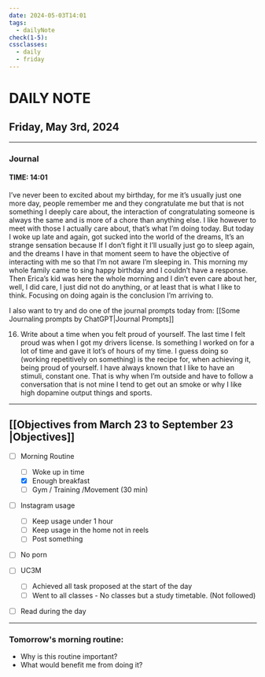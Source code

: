 ```yaml
---
date: 2024-05-03T14:01
tags:
  - dailyNote
check(1-5): 
cssclasses:
  - daily
  - friday
---
```


# DAILY NOTE
## Friday, May 3rd, 2024

***
### Journal
#### TIME: 14:01
I’ve never been to excited about my birthday, for me it’s usually just one more day, people remember me and they congratulate me but that is not something I deeply care about, the interaction of congratulating someone is always the same and is more of a chore than anything else. I like however to meet with those I actually care about, that’s what I’m doing today. 
But today I woke up late and again, got sucked into the world of the dreams, It’s an strange sensation because If I don’t fight it I’ll usually just go to sleep again, and the dreams I have in that moment seem to have the objective of interacting with me so that I’m not aware I’m sleeping in. This morning my whole family came to sing happy birthday and I couldn’t have a response. Then Erica’s kid was here the whole morning and I din’t even care about her, well, I did care, I just did not do anything, or at least that is what I like to think. Focusing on doing again is the conclusion I’m arriving to.

I also want to try and do one of the journal prompts today from: [[Some Journaling prompts by ChatGPT|Journal Prompts]]

16. Write about a time when you felt proud of yourself.
The last time I felt proud was when I got my drivers license. Is something I worked on for a lot of time and gave it lot’s of hours of my time. I guess doing so (working repetitively on something) is the recipe for, when achieving it, being proud of yourself. I have always known that I like to have an stimuli, constant one. That is why when I’m outside and have to follow a conversation that is not mine I tend to get out an smoke or why I like high dopamine output things and sports.

***

## [[Objectives from March 23 to September 23 |Objectives]]

- [ ] Morning Routine
	- [ ] Woke up in time
	- [x] Enough breakfast
	- [ ] Gym / Training /Movement (30 min)

- [ ]  Instagram usage
	- [ ] Keep usage under 1 hour
	- [ ] Keep usage in the home not in reels
	- [ ] Post something

- [ ] No porn 

- [ ] UC3M
	- [ ] Achieved all task proposed at the start of the day
	- [ ] Went to all classes - No classes but a study timetable. (Not followed)

- [ ] Read during the day


---
### Tomorrow's morning routine: 
+ Why is this routine important? 
+ What would benefit me from doing it?